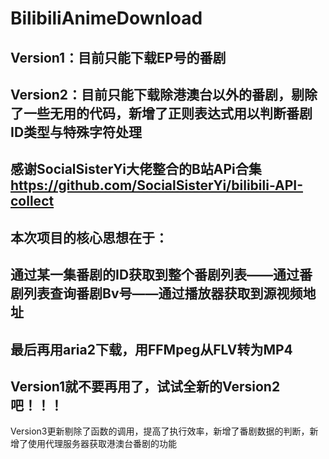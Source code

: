 # BilibiliAnimeDownload
Version1：目前只能下载EP号的番剧
---
Version2：目前只能下载除港澳台以外的番剧，剔除了一些无用的代码，新增了正则表达式用以判断番剧ID类型与特殊字符处理
---
感谢SocialSisterYi大佬整合的B站APi合集
https://github.com/SocialSisterYi/bilibili-API-collect
---
本次项目的核心思想在于：
---
通过某一集番剧的ID获取到整个番剧列表——通过番剧列表查询番剧Bv号——通过播放器获取到源视频地址
---
最后再用aria2下载，用FFMpeg从FLV转为MP4
---
Version1就不要再用了，试试全新的Version2吧！！！
---
Version3更新剔除了函数的调用，提高了执行效率，新增了番剧数据的判断，新增了使用代理服务器获取港澳台番剧的功能
